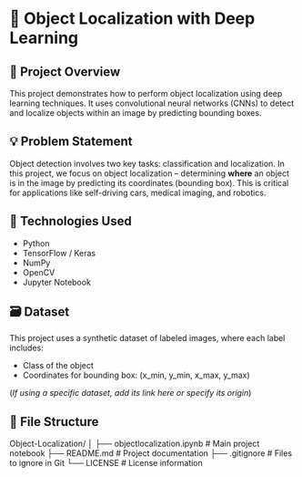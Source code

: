 # 🧠 Object Localization with Deep Learning

## 📌 Project Overview

This project demonstrates how to perform object localization using deep learning techniques. It uses convolutional neural networks (CNNs) to detect and localize objects within an image by predicting bounding boxes.

## 💡 Problem Statement

Object detection involves two key tasks: classification and localization. In this project, we focus on object localization – determining **where** an object is in the image by predicting its coordinates (bounding box). This is critical for applications like self-driving cars, medical imaging, and robotics.

## 🧪 Technologies Used

- Python
- TensorFlow / Keras
- NumPy
- OpenCV
- Jupyter Notebook

## 🗃️ Dataset

This project uses a synthetic dataset of labeled images, where each label includes:
- Class of the object
- Coordinates for bounding box: (x_min, y_min, x_max, y_max)

(*If using a specific dataset, add its link here or specify its origin*)

## 📁 File Structure

Object-Localization/
│
├── objectlocalization.ipynb # Main project notebook
├── README.md # Project documentation
├── .gitignore # Files to ignore in Git
└── LICENSE # License information
